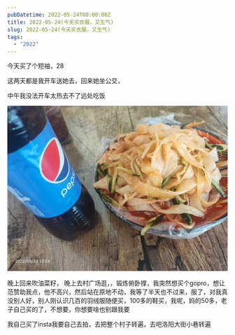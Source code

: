 ```yaml
---
pubDatetime: 2022-05-24T00:00:00Z
title: 2022-05-24(今天买衣服，又生气)
slug: 2022-05-24(今天买衣服，又生气)
tags:
  - "2022"
---
```


今天买了个短袖，28

这两天都是我开车送她去，回来她坐公交，

中午我没法开车太热去不了远处吃饭

![](../../img/6904315-081430ac15a621c3.jpg)

晚上回来吹油菜籽，
晚上去村广场逛，，锻炼俯卧撑，我突然想买个gopro，想让范赞助我点，他不高兴，然后站在原地不动，我等了半天也不过来，服了，对我真没别人好，别人刚认识几百的羽绒服随便买，100多的鞋买，我呢，妈的50多，老子自己买的了，不想要，你想要啥也别跟我要

我自己买了insta我要自己去拍，去把整个村子转遍，去吧洛阳大街小巷转遍
